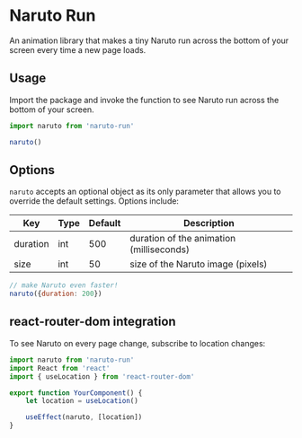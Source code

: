# Naruto Run

An animation library that makes a tiny Naruto run across the bottom of
your screen every time a new page loads.


## Usage

Import the package and invoke the function to see Naruto run across the
bottom of your screen.

```js
import naruto from 'naruto-run'

naruto()
```

## Options

``naruto`` accepts an optional object as its only parameter that allows
you to override the default settings.  Options include:

| Key     | Type | Default | Description                             |
|---------|------|---------|-----------------------------------------|
|duration |int   |500      |duration of the animation (milliseconds) |
|size     |int   |50       |size of the Naruto image (pixels)        |

```js
// make Naruto even faster!
naruto({duration: 200})
```

## react-router-dom integration

To see Naruto on every page change, subscribe to location changes:

```js
import naruto from 'naruto-run'
import React from 'react'
import { useLocation } from 'react-router-dom'

export function YourComponent() {
    let location = useLocation()

    useEffect(naruto, [location])
}
```